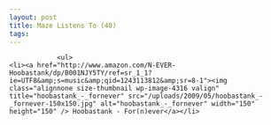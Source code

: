 ```yaml
---
layout: post
title: Maze Listens To (40)
tags:
---
```



                <ul>
    <li><a href="http://www.amazon.com/N-EVER-Hoobastank/dp/B001NJY5TY/ref=sr_1_1?ie=UTF8&amp;s=music&amp;qid=1243113812&amp;sr=8-1"><img class="alignnone size-thumbnail wp-image-4316 valign" title="hoobastank_-_fornever" src="/uploads/2009/05/hoobastank_-_fornever-150x150.jpg" alt="hoobastank_-_fornever" width="150" height="150" /> Hoobastank - For(n)ever</a></li>
</ul>
